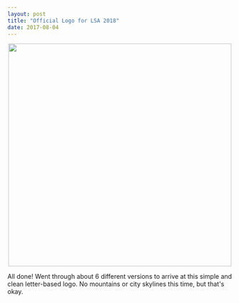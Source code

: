 ```yaml
---
layout: post
title: "Official Logo for LSA 2018"
date: 2017-08-04
---
```


<center><img src="{{ site.url }}/assets/lsa2018-show.png" style="width:500px; height:auto"></center>

All done! Went through about 6 different versions to arrive at this simple and clean letter-based logo. No mountains or city skylines this time, but that's okay.
